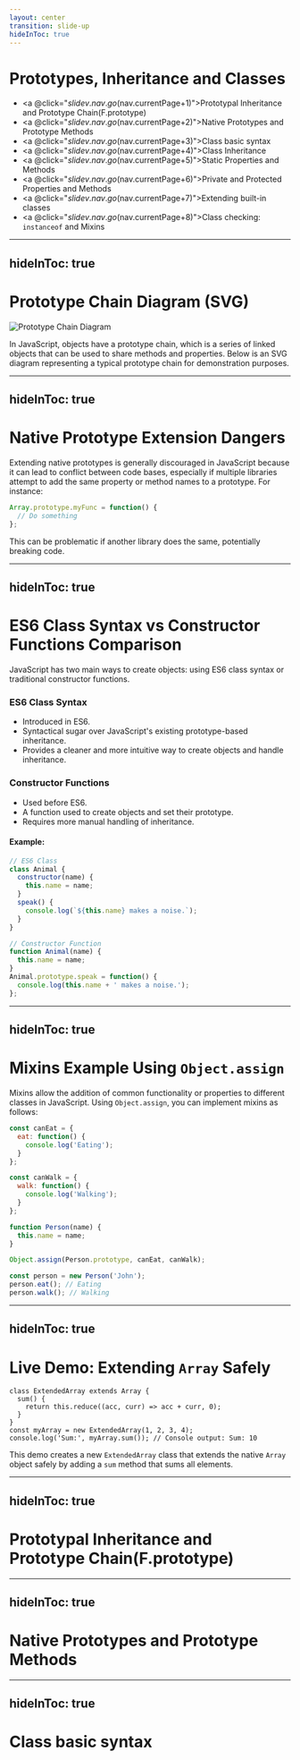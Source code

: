 ```yaml
---
layout: center
transition: slide-up
hideInToc: true
---
```


# Prototypes, Inheritance and Classes

<div mt-2 />

- <a @click="$slidev.nav.go($nav.currentPage+1)">Prototypal Inheritance and Prototype Chain(F.prototype)</a>
- <a @click="$slidev.nav.go($nav.currentPage+2)">Native Prototypes and Prototype Methods</a>
- <a @click="$slidev.nav.go($nav.currentPage+3)">Class basic syntax</a>
- <a @click="$slidev.nav.go($nav.currentPage+4)">Class Inheritance</a>
- <a @click="$slidev.nav.go($nav.currentPage+5)">Static Properties and Methods</a>
- <a @click="$slidev.nav.go($nav.currentPage+6)">Private and Protected Properties and Methods</a>
- <a @click="$slidev.nav.go($nav.currentPage+7)">Extending built-in classes</a>
- <a @click="$slidev.nav.go($nav.currentPage+8)">Class checking: `instanceof` and Mixins</a>

---
hideInToc: true
---

# Prototype Chain Diagram (SVG)

![Prototype Chain Diagram](/prototype-chain.svg)

In JavaScript, objects have a prototype chain, which is a series of linked objects that can be used to share methods and properties. Below is an SVG diagram representing a typical prototype chain for demonstration purposes.

---
hideInToc: true
---

# Native Prototype Extension Dangers

Extending native prototypes is generally discouraged in JavaScript because it can lead to conflict between code bases, especially if multiple libraries attempt to add the same property or method names to a prototype. For instance:

```javascript
Array.prototype.myFunc = function() {
  // Do something
};
```

This can be problematic if another library does the same, potentially breaking code.

---
hideInToc: true
---

# ES6 Class Syntax vs Constructor Functions Comparison

JavaScript has two main ways to create objects: using ES6 class syntax or traditional constructor functions.

### ES6 Class Syntax
- Introduced in ES6.
- Syntactical sugar over JavaScript's existing prototype-based inheritance.
- Provides a cleaner and more intuitive way to create objects and handle inheritance.

### Constructor Functions
- Used before ES6.
- A function used to create objects and set their prototype.
- Requires more manual handling of inheritance.

#### Example:
```javascript
// ES6 Class
class Animal {
  constructor(name) {
    this.name = name;
  }
  speak() {
    console.log(`${this.name} makes a noise.`);
  }
}

// Constructor Function
function Animal(name) {
  this.name = name;
}
Animal.prototype.speak = function() {
  console.log(this.name + ' makes a noise.');
};
```

---
hideInToc: true
---

# Mixins Example Using `Object.assign`

Mixins allow the addition of common functionality or properties to different classes in JavaScript. Using `Object.assign`, you can implement mixins as follows:

```javascript
const canEat = {
  eat: function() {
    console.log('Eating');
  }
};

const canWalk = {
  walk: function() {
    console.log('Walking');
  }
};

function Person(name) {
  this.name = name;
}

Object.assign(Person.prototype, canEat, canWalk);

const person = new Person('John');
person.eat(); // Eating
person.walk(); // Walking
```

---
hideInToc: true
---

# Live Demo: Extending `Array` Safely

```js{monaco-run}
class ExtendedArray extends Array {
  sum() {
    return this.reduce((acc, curr) => acc + curr, 0);
  }
}
const myArray = new ExtendedArray(1, 2, 3, 4);
console.log('Sum:', myArray.sum()); // Console output: Sum: 10
```

This demo creates a new `ExtendedArray` class that extends the native `Array` object safely by adding a `sum` method that sums all elements.

---
hideInToc: true
---

# Prototypal Inheritance and Prototype Chain(F.prototype)

---
hideInToc: true
---

# Native Prototypes and Prototype Methods

---
hideInToc: true
---

# Class basic syntax
